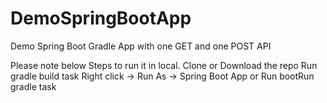 # DemoSpringBootApp
 Demo Spring Boot Gradle App with one GET and one POST API

Please note below Steps to run it in local.
Clone or Download the repo
Run gradle build task
Right click -> Run As -> Spring Boot App or Run bootRun gradle task